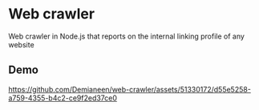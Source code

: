# Web crawler

Web crawler in Node.js that reports on the internal linking profile of any website

## Demo

https://github.com/Demianeen/web-crawler/assets/51330172/d55e5258-a759-4355-b4c2-ce9f2ed37ce0

